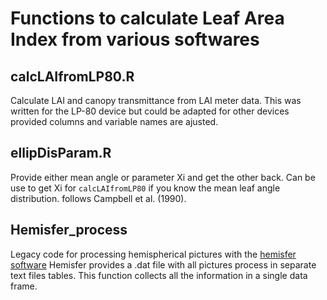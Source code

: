 # Functions to calculate Leaf Area Index from various softwares

## calcLAIfromLP80.R   
Calculate LAI and canopy transmittance from LAI meter data. This was written for the LP-80 device but could be adapted for other devices provided columns and variable names are ajusted.  

## ellipDisParam.R
Provide either mean angle or parameter Xi and get the other back. Can be use to get Xi for `calcLAIfromLP80` if you know the mean leaf angle distribution. follows Campbell et al. (1990).   

## Hemisfer_process
Legacy code for processing hemispherical pictures with the [hemisfer software](https://www.schleppi.ch/patrick/hemisfer/) Hemisfer provides a .dat file with all pictures process in separate text files tables. This function collects all the information in a single data frame. 

